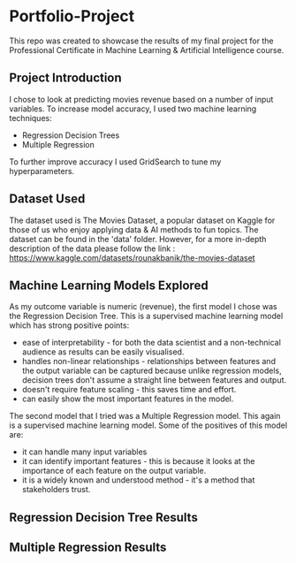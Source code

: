 # Portfolio-Project

This repo was created to showcase the results of my final project for the Professional Certificate in Machine Learning & Artificial Intelligence course.

## Project Introduction

 I chose to look at predicting movies revenue based on a number of input variables. To increase model accuracy, I used two machine learning techniques:
* Regression Decision Trees
* Multiple Regression

To further improve accuracy I used GridSearch to tune my hyperparameters.

## Dataset Used

The dataset used is The Movies Dataset, a popular dataset on Kaggle for those of us who enjoy applying data & AI methods to fun topics. The dataset  can be found in the 'data' folder. However, for a more in-depth description of the data please follow the link : https://www.kaggle.com/datasets/rounakbanik/the-movies-dataset

## Machine Learning Models Explored

As my outcome variable is numeric (revenue), the first model I chose was the Regression Decision Tree. This is a supervised machine learning model which has strong positive points:
* ease of interpretability - for both the data scientist and a non-technical audience as results can be easily visualised.
* handles non-linear relationships - relationships between features and the output variable can be captured because unlike regression models, decision trees don't assume a straight line between features and output.
* doesn't require feature scaling - this saves time and effort.
* can easily show the most important features in the model.

The second model that I tried was a Multiple Regression model. This again is a supervised machine learning model. Some of the positives of this model are:
* it can handle many input variables 
* it can identify important features - this is because it looks at the importance of each feature on the output variable.
* it is a widely known and understood method - it's a method that stakeholders trust.

## Regression Decision Tree Results

## Multiple Regression Results
